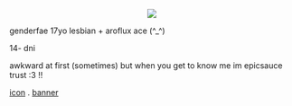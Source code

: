 <p align="center">
<img src="https://files.catbox.moe/qjttes.webp"
</p>

genderfae 17yo lesbian + aroflux ace (^_^)

14- dni

awkward at first (sometimes) but when you get to know me im epicsauce trust :3 !!

[icon](https://x.com/imppular/status/1830895317371208137) . [banner](https://x.com/baaameowmeow/status/1876083562077995442)
